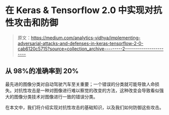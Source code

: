 # 在 Keras & Tensorflow 2.0 中实现对抗性攻击和防御

> 原文：<https://medium.com/analytics-vidhya/implementing-adversarial-attacks-and-defenses-in-keras-tensorflow-2-0-cab6120c5715?source=collection_archive---------2----------------------->

## 从 98%的准确率到 20%

最先进的图像分类对自动驾驶汽车至关重要；一个错误的分类就可能导致人命损失。对抗性攻击是一种对图像进行难以察觉的改变的方法，这种改变会导致看似强大的图像分类技术对图像进行一致的错误分类。

在本文中，我们将介绍实现对抗性攻击的基础知识，以及我们如何防御这些攻击。
